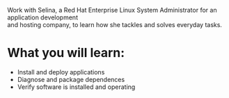 Work with Selina, a Red Hat Enterprise Linux System Administrator for an application development  
and hosting company, to learn how she tackles and solves everyday tasks.

# What you will learn:
* Install and deploy applications
* Diagnose and package dependences 
* Verify software is installed and operating 
